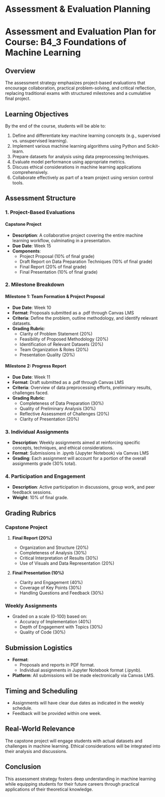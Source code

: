 Assessment & Evaluation Planning
================================

# Assessment and Evaluation Plan for Course: **B4_3 Foundations of Machine Learning**

## Overview
The assessment strategy emphasizes project-based evaluations that encourage collaboration, practical problem-solving, and critical reflection, replacing traditional exams with structured milestones and a cumulative final project.

## Learning Objectives
By the end of the course, students will be able to:
1. Define and differentiate key machine learning concepts (e.g., supervised vs. unsupervised learning).
2. Implement various machine learning algorithms using Python and Scikit-learn.
3. Prepare datasets for analysis using data preprocessing techniques.
4. Evaluate model performance using appropriate metrics.
5. Discuss ethical considerations in machine learning applications comprehensively.
6. Collaborate effectively as part of a team project using version control tools.

## Assessment Structure

### 1. Project-Based Evaluations

#### Capstone Project
- **Description**: A collaborative project covering the entire machine learning workflow, culminating in a presentation.
- **Due Date**: Week 15
- **Components**: 
    - Project Proposal (10% of final grade)
    - Draft Report on Data Preparation Techniques (10% of final grade)
    - Final Report (20% of final grade)
    - Final Presentation (10% of final grade)

### 2. Milestone Breakdown

#### Milestone 1: Team Formation & Project Proposal
- **Due Date**: Week 10
- **Format**: Proposals submitted as a .pdf through Canvas LMS
- **Criteria**: Define the problem, outline methodology, and identify relevant datasets.
- **Grading Rubric**:
    - Clarity of Problem Statement (20%)
    - Feasibility of Proposed Methodology (20%)
    - Identification of Relevant Datasets (20%)
    - Team Organization & Roles (20%)
    - Presentation Quality (20%)

#### Milestone 2: Progress Report
- **Due Date**: Week 11
- **Format**: Draft submitted as a .pdf through Canvas LMS 
- **Criteria**: Overview of data preprocessing efforts, preliminary results, challenges faced.
- **Grading Rubric**:
    - Completeness of Data Preparation (30%)
    - Quality of Preliminary Analysis (30%)
    - Reflective Assessment of Challenges (20%)
    - Clarity of Presentation (20%)

### 3. Individual Assignments
- **Description**: Weekly assignments aimed at reinforcing specific concepts, techniques, and ethical considerations.
- **Format**: Submissions in .ipynb (Jupyter Notebook) via Canvas LMS
- **Grading**: Each assignment will account for a portion of the overall assignments grade (30% total).

### 4. Participation and Engagement
- **Description**: Active participation in discussions, group work, and peer feedback sessions.
- **Weight**: 10% of final grade.

## Grading Rubrics

### Capstone Project
1. **Final Report (20%)**
   - Organization and Structure (20%)
   - Completeness of Analysis (30%)
   - Critical Interpretation of Results (30%)
   - Use of Visuals and Data Representation (20%)

2. **Final Presentation (10%)**
   - Clarity and Engagement (40%)
   - Coverage of Key Points (30%)
   - Handling Questions and Feedback (30%)

### Weekly Assignments
- Graded on a scale (0-100) based on:
    - Accuracy of Implementation (40%)
    - Depth of Engagement with Topics (30%)
    - Quality of Code (30%)

## Submission Logistics
- **Format**: 
    - Proposals and reports in PDF format.
    - Individual assignments in Jupyter Notebook format (.ipynb).
- **Platform**: All submissions will be made electronically via Canvas LMS.

## Timing and Scheduling
- Assignments will have clear due dates as indicated in the weekly schedule.
- Feedback will be provided within one week.

## Real-World Relevance
The capstone project will engage students with actual datasets and challenges in machine learning. Ethical considerations will be integrated into their analysis and discussions.

## Conclusion
This assessment strategy fosters deep understanding in machine learning while equipping students for their future careers through practical applications of their theoretical knowledge.